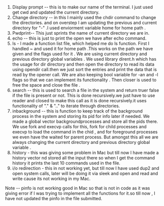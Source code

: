 

1. Display prompt -- this is to make our name of the terminal. I just used get cwd and updated the current directory.
2. Change directory -- in this I mainly used the chdir command to change the directories. and on overstep I am updating the previous and current directory for "-" .I used enviorment variable home for home path .
3. Pwdprint-- This just sprints the name of current directory we are in.
4. echo -- this is just to print the open we have after echo command.
5. ls - I made a function list file, which helped me do ls function. First I handled ~ and used it for home path .This works on the path we have given and the flags used for it . We are using current directory and previous directory global variables . We used library dirent.h which has the usage for dir directory and then open the directory to read its data using opendir call.then we just sort the entries and print the data that is read by the opener call.
We are also keeping bool variable for -an and -l flags so that we can implement its functionality . Then closer is used to free the space and close the file .
6. search -- this is used to search a file in the system and return truer false if the file is present or not.
This is done recursively.we just have to use reader and closed to make this call as it is done recursively.it uses functionality of "." & ".." to iterate through directories.
7. inbackground --  this is function to keep track of the background process in the system and storing its pid for info later if needed. We made a global vector backgroundprocesses and store all the pids there.
We use fork and execvp calls for this, fork for child processes and execvp to load the command in the chid , and for foreground processes we even have the waited for parent process.
But amongst this all we are always changing the current directory and previous directory global variable .
8. history -  this was giving some problem in Mac but till now I have made a history vector nd stored all the input there so when I get the command history it prints the last 10 commands used in the file.
9. i/o redirection - this in not working yet, but till now I have used dup2 and open system calls, later will be doing it via sleek and open and read and write cause its not working in my Mac.


Note --  pinfo is not working good in Mac so that is not in code as it was giving error if I was trying to implement all the functions for it.so till now , I have not updated the pinfo in the file submitted.
